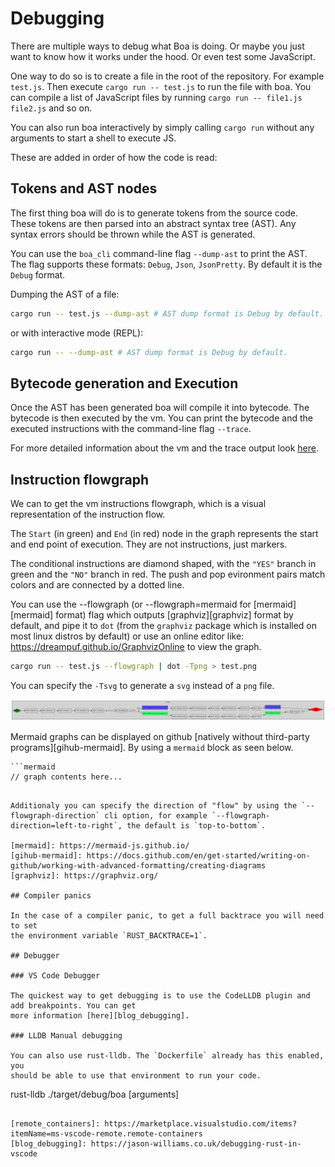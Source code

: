 # Debugging

There are multiple ways to debug what Boa is doing. Or maybe you just want to
know how it works under the hood. Or even test some JavaScript.

One way to do so is to create a file in the root of the repository. For example
`test.js`. Then execute `cargo run -- test.js` to run the file with boa. You can
compile a list of JavaScript files by running `cargo run -- file1.js file2.js`
and so on.

You can also run boa interactively by simply calling `cargo run` without any
arguments to start a shell to execute JS.

These are added in order of how the code is read:

## Tokens and AST nodes

The first thing boa will do is to generate tokens from the source code.
These tokens are then parsed into an abstract syntax tree (AST).
Any syntax errors should be thrown while the AST is generated.

You can use the `boa_cli` command-line flag `--dump-ast` to print the AST.
The flag supports these formats: `Debug`, `Json`, `JsonPretty`. By default
it is the `Debug` format.

Dumping the AST of a file:

```bash
cargo run -- test.js --dump-ast # AST dump format is Debug by default.
```

or with interactive mode (REPL):

```bash
cargo run -- --dump-ast # AST dump format is Debug by default.
```

## Bytecode generation and Execution

Once the AST has been generated boa will compile it into bytecode.
The bytecode is then executed by the vm.
You can print the bytecode and the executed instructions with the command-line flag `--trace`.

For more detailed information about the vm and the trace output look [here](./vm.md).

## Instruction flowgraph

We can to get the vm instructions flowgraph, which is a visual representation of the instruction flow.

The `Start` (in green) and `End` (in red) node in the graph represents the start and end point of execution. They are not instructions, just markers.

The conditional instructions are diamond shaped, with the `"YES"` branch in green and the `"NO"` branch in red. The push and pop evironment pairs match colors and are connected by a dotted line.

You can use the --flowgraph (or --flowgraph=mermaid for [mermaid][mermaid] format) flag which outputs [graphviz][graphviz] format by default, and pipe it to `dot` (from the `graphviz` package which is installed on most linux distros by default) or use an online editor like: <https://dreampuf.github.io/GraphvizOnline> to view the graph.

```bash
cargo run -- test.js --flowgraph | dot -Tpng > test.png
```
You can specify the `-Tsvg` to generate a `svg` instead of a `png` file.

![Graphviz flowgraph](./img/graphviz_flowgraph.svg)

Mermaid graphs can be displayed on github [natively without third-party programs][gihub-mermaid]. By using a `mermaid` block as seen below.

```
```mermaid
// graph contents here...
```
```

Additionaly you can specify the direction of "flow" by using the `--flowgraph-direction` cli option, for example `--flowgraph-direction=left-to-right`, the default is `top-to-bottom`.

[mermaid]: https://mermaid-js.github.io/
[gihub-mermaid]: https://docs.github.com/en/get-started/writing-on-github/working-with-advanced-formatting/creating-diagrams
[graphviz]: https://graphviz.org/

## Compiler panics

In the case of a compiler panic, to get a full backtrace you will need to set
the environment variable `RUST_BACKTRACE=1`.

## Debugger

### VS Code Debugger

The quickest way to get debugging is to use the CodeLLDB plugin and add breakpoints. You can get
more information [here][blog_debugging].

### LLDB Manual debugging

You can also use rust-lldb. The `Dockerfile` already has this enabled, you
should be able to use that environment to run your code.

```
rust-lldb ./target/debug/boa [arguments]
```

[remote_containers]: https://marketplace.visualstudio.com/items?itemName=ms-vscode-remote.remote-containers
[blog_debugging]: https://jason-williams.co.uk/debugging-rust-in-vscode
